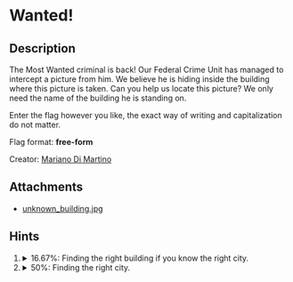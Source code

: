 # Wanted!

## Description
The Most Wanted criminal is back! Our Federal Crime Unit has managed to intercept a picture from him. We believe he is hiding inside the building where this picture is taken. Can you help us locate this picture? We only need the name of the building he is standing on.

Enter the flag however you like, the exact way of writing and capitalization do not matter.

Flag format: **free-form**

Creator: [Mariano Di Martino](https://github.com/M-DiMartino)

## Attachments
* [unknown_building.jpg](attachments/unknown_building.jpg)

## Hints
1. <details><summary>16.67%: Finding the right building if you know the right city.</summary>Once you suspect which city the photograph is from, look up monuments for that city. Plenty of towers and large buildings can be seen in this picture, it shouldn't be hard to triangulate where it was taken from.</details>
2. <details><summary>50%: Finding the right city.</summary>Some flags can be seen near the center of the picture, just below the horizon. One flag in particular is common. Why are those flags there? Which city is this most likely?</details>
